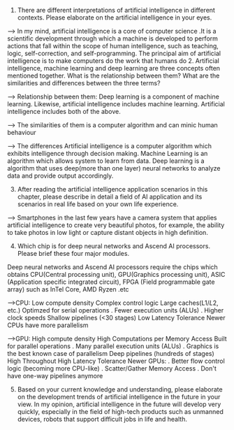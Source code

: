 1. There are different interpretations of artificial intelligence in different contexts. Please elaborate on the artificial intelligence in your eyes.

--> In my mind, artificial intelligence is a core of computer science .It is a scientific development through which a machine is developed to perform actions that fall within the scope of human intelligence, such as teaching, logic, self-correction, and self-programming. The principal aim of artificial intelligence is to make computers do the work that humans do
2. Artificial intelligence, machine learning and deep learning are three concepts often mentioned together. What is the relationship between them? What are the similarities and differences between the three terms?

--> Relationship between them: Deep learning is a component of machine learning. Likewise, artificial intelligence includes machine learning. Artificial intelligence includes both of the above. 

--> The similarities of them is a computer algorithm and can minic human behaviour

--> The differences 
Artificial intelligence is a computer algorithm which exhibits intelligence through decision making.
Machine Learning is an algorithm which allows system to learn from data.
Deep learning is a algorithm that uses deep(more than one layer) neural networks to analyze data and provide output accordingly.

3. After reading the artificial intelligence application scenarios in this chapter, please describe in detail a field of AI application and its scenarios in real life based on your own life experience.

--> Smartphones in the last few years have a camera system that applies artificial intelligence to create very beautiful photos, for example, the ability to take photos in low light or capture distant objects in high definition.

4. Which chip is for deep neural networks and Ascend AI processors. Please brief these four major modules.

Deep neural networks and Ascend AI processors require the chips which obtains CPU(Central processing unit), GPU(Graphics processing unit), ASIC (Application specific integrated circuit), FPGA (Field programmable gate array) such as InTel Core, AMD Ryzen .etc

-->CPU:
Low compute density
Complex control logic
Large caches(L1$/L2$, etc.)
Optimzed for serial operations . Fewer execution units (ALUs) . Higher clock speeds
Shallow pipelines (<30 stages)
Low Latency Tolerance
Newer CPUs have more parallelism

-->GPU:
High compute density
High Computations per Memory Access
Built for parallel operations . Many parallel execution units (ALUs) . Graphics is the best known case of parallelism
Deep pipelines (hundreds of stages)
High Throughout
High Latency Tolerance
Newer GPUs: . Better flow control logic (becoming more CPU-like) . Scatter/Gather Memory Access . Don't have one-way pipelines anymore

5. Based on your current knowledge and understanding, please elaborate on the development trends of artificial intelligence in the future in your view.
In my opinion, artificial intelligence in the future will develop very quickly, especially in the field of high-tech products such as unmanned devices, robots that support difficult jobs in life and health.

